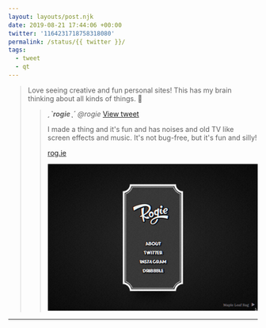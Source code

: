 ```yaml
---
layout: layouts/post.njk
date: 2019-08-21 17:44:06 +00:00
twitter: '1164231718758318080'
permalink: /status/{{ twitter }}/
tags: 
  - tweet
  - qt
---
```


> Love seeing creative and fun personal sites! This has my brain thinking about all kinds of things. 💚 
> 
> > <cite>**ˏˋrogieˎˊ** @rogie</cite> [View tweet](https://twitter.com/rogie/status/1164226146763886592)
> > 
> > I made a thing and it's fun and has noises and old TV like screen effects and music. It's not bug-free, but it's fun and silly! 
> > 
> > [rog.ie](http://rog.ie)
> > 
> > ![Rogie’s website](/img/_qt/ECgpgXYU4AAbzQ4.jpg)

---
